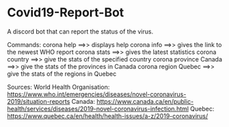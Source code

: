 # Covid19-Report-Bot
A discord bot that can report the status of the virus.

Commands:
corona help ==>> displays help
corona info ==>> gives the link to the newest WHO report
corona stats ==>> gives the latest statistics
corona country <country name> ==>> give the stats of the specified country
corona province Canada ==>> give the stats of the provinces in Canada
corona region Quebec ==>> give the stats of the regions in Quebec

Sources:
World Health Organisation: https://www.who.int/emergencies/diseases/novel-coronavirus-2019/situation-reports
Canada: https://www.canada.ca/en/public-health/services/diseases/2019-novel-coronavirus-infection.html
Quebec: https://www.quebec.ca/en/health/health-issues/a-z/2019-coronavirus/
